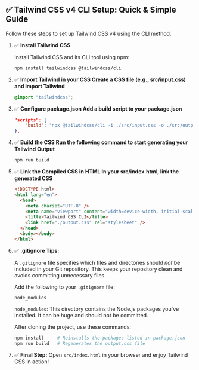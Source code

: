## ✅ Tailwind CSS v4 CLI Setup: Quick & Simple Guide

Follow these steps to set up Tailwind CSS v4 using the CLI method.

1.  ✅ **Install Tailwind CSS**

    Install Tailwind CSS and its CLI tool using npm:

    ```bash
    npm install tailwindcss @tailwindcss/cli
    ```

2.  ✅ **Import Tailwind in your CSS Create a CSS file (e.g., src/input.css) and import Tailwind**

    ```css
    @import "tailwindcss";
    ```

3.  ✅ **Configure package.json Add a build script to your package.json**

    ```json
    "scripts": {
        "build": "npx @tailwindcss/cli -i ./src/input.css -o ./src/output.css --watch"
    },   
    ```

4.  ✅ **Build the CSS Run the following command to start generating your Tailwind Output**

    ```bash
    npm run build
    ```

5.  ✅ **Link the Compiled CSS in HTML In your src/index.html, link the generated CSS**

    ```html
    <!DOCTYPE html>
    <html lang="en">
      <head>
        <meta charset="UTF-8" />
        <meta name="viewport" content="width=device-width, initial-scale=1.0" />
        <title>Tailwind CSS CLI</title>
        <link href="./output.css" rel="stylesheet" />
      </head>
      <body></body>
    </html>
    ```

6.  ✅ **.gitignore Tips:**

    A `.gitignore` file specifies which files and directories should _not_ be included in your Git repository. This keeps your repository clean and avoids committing unnecessary files.

    Add the following to your `.gitignore` file:

    ```
    node_modules
    ```

    `node_modules`: This directory contains the Node.js packages you've installed. It can be huge and should not be committed.

    After cloning the project, use these commands:

    ```bash
    npm install     # Reinstalls the packages listed in package.json
    npm run build   # Regenerates the output.css file
    ```

7.  ✅ **Final Step:** Open `src/index.html` in your browser and enjoy Tailwind CSS in action!
